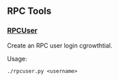RPC Tools
---------------------

### [RPCUser](/share/rpcuser) ###

Create an RPC user login cgrowthtial.

Usage:

    ./rpcuser.py <username>
